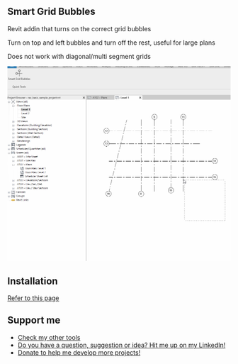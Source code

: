 ## Smart Grid Bubbles
Revit addin that turns on the correct grid bubbles

Turn on top and left bubbles and turn off the rest, useful for large plans

Does not work with diagonal/multi segment grids

![FixBubbles](https://github.com/GastonBC/SmartGridBubbles/blob/main/Imgs/highlights.gif)

## Installation

[Refer to this page](https://github.com/GastonBC/GasTools/wiki/How-to-install-an-addin)

## Support me

 - [Check my other tools](https://github.com/GastonBC/GasTools/wiki)
 - [Do you have a question, suggestion or idea? Hit me up on my LinkedIn!](https://www.linkedin.com/in/gastonbc/)
 - [Donate to help me develop more projects!](https://www.paypal.com/donate/?hosted_button_id=9UY2TS7VVSRSJ)
